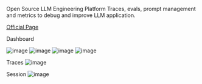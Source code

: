 Open Source LLM Engineering Platform
Traces, evals, prompt management and metrics to debug and improve LLM application.

[Official Page](https://langfuse.com/)

Dashboard

![image](https://github.com/jayita13/GenerativeAI/assets/64038928/64e0c750-0fc0-42f1-8156-df8f71ae50f1)
![image](https://github.com/jayita13/GenerativeAI/assets/64038928/40872361-7a96-45e3-85d1-0682984ae4e7)
![image](https://github.com/jayita13/GenerativeAI/assets/64038928/e0bec746-e6d4-4ce3-81eb-2f6978d277bb)
![image](https://github.com/jayita13/GenerativeAI/assets/64038928/38b9d4d7-7aa3-4991-bdf9-d05fc28038d7)

Traces
![image](https://github.com/jayita13/GenerativeAI/assets/64038928/383655dc-ddf6-4151-9b71-3db5cbe706ef)

Session
![image](https://github.com/jayita13/GenerativeAI/assets/64038928/19ab8cf1-6983-4235-a57a-cfa650791c3c)
